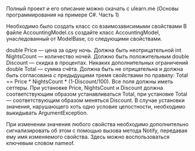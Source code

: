 Полный проект и его описание можно скачать с ulearn.me (Основы программирования на примере C#. Часть 1)

Необходимо было создать класс со взаимозависимыми свойствами В файле AccountingModel.cs создайте класс AccountingModel, унаследованный от ModelBase, со следующими свойствами.

double Price — цена за одну ночь. Должна быть неотрицательной
int NightsCount — количество ночей. Должно быть положительным
double Discount — скидка в процентах. Никаких дополнительных ограничений
double Total — сумма счёта. Должна быть не отрицательна и должна быть согласована с предыдущими тремя свойствами по правилу: Total == Price * NightsCount * (1-Discount/100).
Все поля должны иметь сеттеры. При установке Price, NightsCount и Discount должна соответствующим образом устанавливаться Total, при установке Total — соответствующим образом меняться Discount. В случае установки значения, нарушающего хоть одно условие целостности, необходимо выкидывать ArgumentException.

При изменении значения любого свойства необходимо дополнительно сигнализировать об этом с помощью вызова метода Notify, передавая ему имя изменяемого свойства. Здесь можно воспользоваться ключевым словом nameof.
